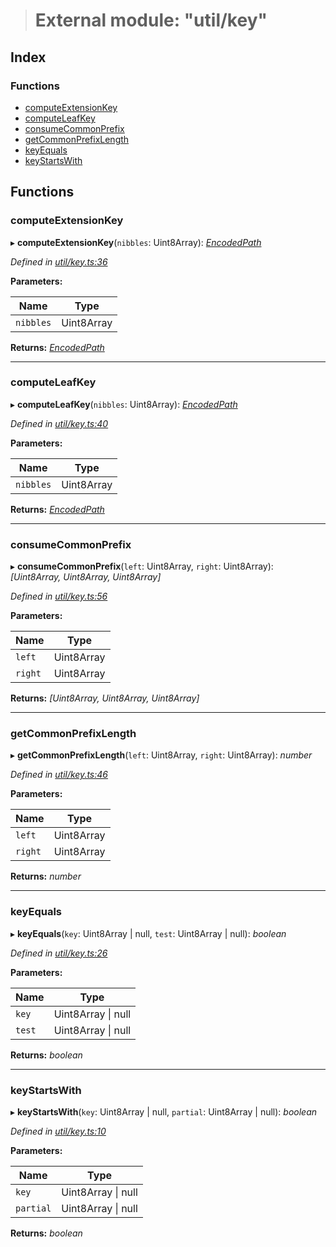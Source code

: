 > # External module: "util/key"

## Index

### Functions

* [computeExtensionKey](_util_key_.md#computeextensionkey)
* [computeLeafKey](_util_key_.md#computeleafkey)
* [consumeCommonPrefix](_util_key_.md#consumecommonprefix)
* [getCommonPrefixLength](_util_key_.md#getcommonprefixlength)
* [keyEquals](_util_key_.md#keyequals)
* [keyStartsWith](_util_key_.md#keystartswith)

## Functions

###  computeExtensionKey

▸ **computeExtensionKey**(`nibbles`: Uint8Array): *[EncodedPath](_types_.md#encodedpath)*

*Defined in [util/key.ts:36](https://github.com/polkadot-js/common/blob/25fc033/packages/trie-db/src/util/key.ts#L36)*

**Parameters:**

Name | Type |
------ | ------ |
`nibbles` | Uint8Array |

**Returns:** *[EncodedPath](_types_.md#encodedpath)*

___

###  computeLeafKey

▸ **computeLeafKey**(`nibbles`: Uint8Array): *[EncodedPath](_types_.md#encodedpath)*

*Defined in [util/key.ts:40](https://github.com/polkadot-js/common/blob/25fc033/packages/trie-db/src/util/key.ts#L40)*

**Parameters:**

Name | Type |
------ | ------ |
`nibbles` | Uint8Array |

**Returns:** *[EncodedPath](_types_.md#encodedpath)*

___

###  consumeCommonPrefix

▸ **consumeCommonPrefix**(`left`: Uint8Array, `right`: Uint8Array): *[Uint8Array, Uint8Array, Uint8Array]*

*Defined in [util/key.ts:56](https://github.com/polkadot-js/common/blob/25fc033/packages/trie-db/src/util/key.ts#L56)*

**Parameters:**

Name | Type |
------ | ------ |
`left` | Uint8Array |
`right` | Uint8Array |

**Returns:** *[Uint8Array, Uint8Array, Uint8Array]*

___

###  getCommonPrefixLength

▸ **getCommonPrefixLength**(`left`: Uint8Array, `right`: Uint8Array): *number*

*Defined in [util/key.ts:46](https://github.com/polkadot-js/common/blob/25fc033/packages/trie-db/src/util/key.ts#L46)*

**Parameters:**

Name | Type |
------ | ------ |
`left` | Uint8Array |
`right` | Uint8Array |

**Returns:** *number*

___

###  keyEquals

▸ **keyEquals**(`key`: Uint8Array | null, `test`: Uint8Array | null): *boolean*

*Defined in [util/key.ts:26](https://github.com/polkadot-js/common/blob/25fc033/packages/trie-db/src/util/key.ts#L26)*

**Parameters:**

Name | Type |
------ | ------ |
`key` | Uint8Array \| null |
`test` | Uint8Array \| null |

**Returns:** *boolean*

___

###  keyStartsWith

▸ **keyStartsWith**(`key`: Uint8Array | null, `partial`: Uint8Array | null): *boolean*

*Defined in [util/key.ts:10](https://github.com/polkadot-js/common/blob/25fc033/packages/trie-db/src/util/key.ts#L10)*

**Parameters:**

Name | Type |
------ | ------ |
`key` | Uint8Array \| null |
`partial` | Uint8Array \| null |

**Returns:** *boolean*